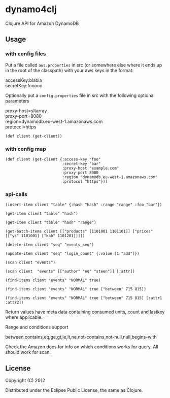 # dynamo4clj

Clojure API for Amazon DynamoDB

## Usage

### with config files
Put a file called `aws.properties` in src (or somewhere else where it ends up in the root of the classpath) with your aws keys in the format:

accessKey:blabla    
secretKey:fooooo    

Optionally put a `config.properties` file in src with the following optional parameters

proxy-host=sltarray   
proxy-port=8080  
region=dynamodb.eu-west-1.amazonaws.com  
protocol=https

    (def client (get-client))


### with config map 

    (def client (get-client {:access-key "foo"
                             :secret-key "bar"
                             :proxy-host "example.com" 
                             :proxy-port 8080 
                             :region "dynamodb.eu-west-1.amazonaws.com"
                             :protocol "https"}))

### api-calls 

    (insert-item client "table" {:hash "hash" :range "range" :foo "bar"})

    (get-item client "table" "hash")
    
    (get-item client "table" "hash" "range")

    (get-batch-items client [["products" [1101001 1101101]] ["prices" [["ys" 1101001] ["kab" 1101201]]]])

    (delete-item client "seq" "events_seq")

    (update-item client "seq" "login_count" {:value [1 "add"]})

    (scan client "events")

    (scan client  "events" [["author" "eq" "steen"]] [:attr])

    (find-items client "events" "NORMAL" true)   

    (find-items client "events" "NORMAL" true ["between" 715 815])

    (find-items client "events" "NORMAL" true ["between" 715 815] [:attr1 :attr2])

Return values have meta data containing consumed units, count and lastkey where applicable.

Range and conditions support

between,contains,eq,ge,gt,le,lt,ne,not-contains,not-null,null,begins-with

Check the Amazon docs for info on which conditions works for query. All should work for scan.

## License

Copyright (C) 2012 

Distributed under the Eclipse Public License, the same as Clojure.

